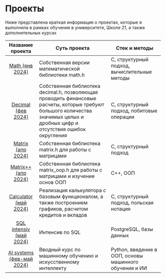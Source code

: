 # Проекты
Ниже представлена краткая информация о проектах, которые я выполняла в рамках обучения в университете, Школе 21, а также дополнительных курсах

| Название проекта              | Суть проекта       | Стек и методы |
|:-----------------------------:|--------------------|-------|
| [Math (янв 2024)](math)       | Собственная версии математической библиотеки math.h | С, структурный подход, вычислительные методы   |
| [Decimal (фев 2024)](decimal) | Собственная библиотека decimal.h, позволяющая проводить финансовые расчеты, которые требуют большого количества значимых целых и дробных цифр и отсутствия ошибок округления | С, структурный подход, побитовые операции |
| [Matrix (апр 2024)](matrix)            | Собственная библиотека matrix.h для работы с матрицами         |    С, структурный подход |
| [Matrix++ (апр 2024)](matrix++)        | Собственная библиотека matrix_oop.h для работы с матрицами и изучение основ ООП         |    С++, ООП |
| [Calculator (май 2024)](calculator)    | Реализация калькулятора с базовым функционалом, а также построением графиков, расчетом кредитов и вкладов         |    С, структурный подход, польская нотация |
| [SQL intensiv (май 2024)](sql_intensiv)| Интенсив по SQL         |    PostgreSQL, базы данных |
| [AI systems (фев-май 2024)](ai_systems)| Вводный курс по машинному обучению и искусственному интеллекту         |    Python, введение в ООП, основы машинного обучения и ИИ |